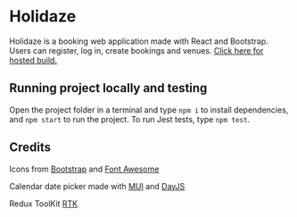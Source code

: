 # Holidaze

Holidaze is a booking web application made with React and Bootstrap. Users can register, log in, create bookings and venues. [Click here for hosted build.]()

## Running project locally and testing

Open the project folder in a terminal and type `npm i` to install dependencies, and `npm start` to run the project. To run Jest tests, type `npm test`.

## Credits

Icons from [Bootstrap](https://icons.getbootstrap.com) and [Font Awesome](https://fontawesome.com)

Calendar date picker made with [MUI](https://mui.com/) and [DayJS](https://day.js.org/)

Redux ToolKit [RTK](https://redux-toolkit.js.org/)
